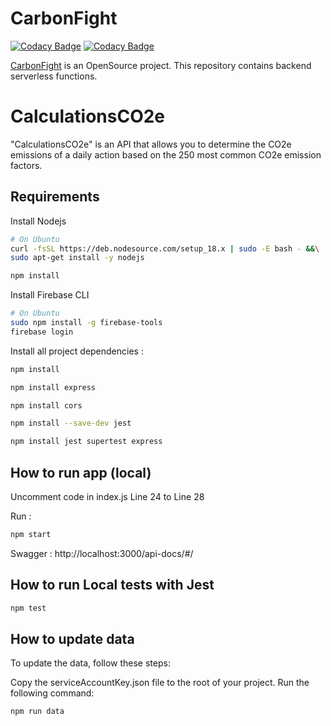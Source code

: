 # CarbonFight

[![Codacy Badge](https://app.codacy.com/project/badge/Grade/48178d7adaa54b29950b701f33a0893a)](https://app.codacy.com/gh/CarbonFight/calculation/dashboard?utm_source=gh&utm_medium=referral&utm_content=&utm_campaign=Badge_grade) [![Codacy Badge](https://app.codacy.com/project/badge/Coverage/48178d7adaa54b29950b701f33a0893a)](https://app.codacy.com/gh/CarbonFight/calculation/dashboard?utm_source=gh&utm_medium=referral&utm_content=&utm_campaign=Badge_coverage)

[CarbonFight](https://carbonfight.app) is an OpenSource project. 
This repository contains backend serverless functions.

# CalculationsCO2e
"CalculationsCO2e" is an API that allows you to determine the CO2e emissions of a daily action based on the 250 most common CO2e emission factors.

## Requirements

Install Nodejs

```bash
# On Ubuntu
curl -fsSL https://deb.nodesource.com/setup_18.x | sudo -E bash - &&\
sudo apt-get install -y nodejs

npm install
```

Install Firebase CLI

```bash
# On Ubuntu
sudo npm install -g firebase-tools
firebase login
```

Install all project dependencies : 

```bash
npm install
```

```bash
npm install express
```

```bash
npm install cors
```

```bash
npm install --save-dev jest
```

```bash
npm install jest supertest express
```

## How to run app (local)

Uncomment code in index.js Line 24 to Line 28

Run :
```bash
npm start
```

Swagger : http://localhost:3000/api-docs/#/

## How to run Local tests with Jest

```bash
npm test 
```


## How to update data

To update the data, follow these steps:

Copy the serviceAccountKey.json file to the root of your project.
Run the following command:

```bash
npm run data

